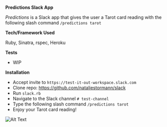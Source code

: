 **Predictions Slack App**


_Predictions_ is a Slack app that gives the user a Tarot card reading with 
the following slash command `/predictions tarot`

**Tech/Framework Used**

Ruby, Sinatra, rspec, Heroku     

**Tests**

* WIP 

**Installation**

* Accept invite to `https://test-it-out-workspace.slack.com` 
* Clone repo: https://github.com/nataliestormann/slack
* Run `slack.rb`
* Navigate to the Slack channel `# test-channel`
* Type the following slash command `/predictions tarot`
* Enjoy your Tarot card reading!

![Alt Text](slashcommand.gif)
